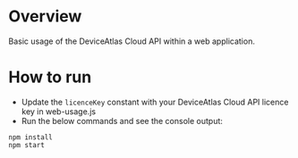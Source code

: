 # Overview #

Basic usage of the DeviceAtlas Cloud API within a web application.

# How to run #

* Update the `licenceKey` constant with your DeviceAtlas Cloud API licence key in web-usage.js
* Run the below commands and see the console output:

```
npm install
npm start
```